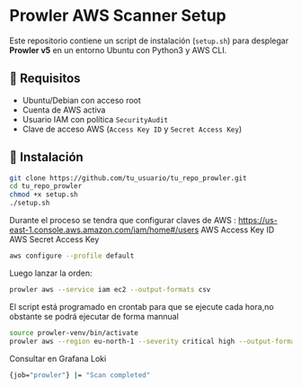 # Prowler AWS Scanner Setup

Este repositorio contiene un script de instalación (`setup.sh`) para desplegar **Prowler v5** en un entorno Ubuntu con Python3 y AWS CLI.

## 🔧 Requisitos

- Ubuntu/Debian con acceso root
- Cuenta de AWS activa
- Usuario IAM con política `SecurityAudit`
- Clave de acceso AWS (`Access Key ID` y `Secret Access Key`)

## 🚀 Instalación

```bash
git clone https://github.com/tu_usuario/tu_repo_prowler.git
cd tu_repo_prowler
chmod +x setup.sh
./setup.sh
```

Durante el proceso se tendra que configurar claves de AWS : https://us-east-1.console.aws.amazon.com/iam/home#/users
AWS Access Key ID     
AWS Secret Access Key 

```bash
aws configure --profile default
```

Luego lanzar la orden:
```bash
prowler aws --service iam ec2 --output-formats csv
```

El script está programado en crontab para que se ejecute cada hora,no obstante se podrá ejecutar de forma mannual
```bash
source prowler-venv/bin/activate
prowler aws --region eu-north-1 --severity critical high --output-formats csv
```

Consultar en Grafana Loki
```bash
{job="prowler"} |= "Scan completed"
```
